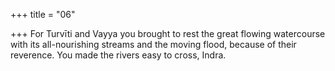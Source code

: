 +++
title = "06"

+++
For Turvīti and Vayya you brought to rest the great flowing watercourse  with its all-nourishing streams
and the moving flood, because of their reverence. You made the rivers  easy to cross, Indra.